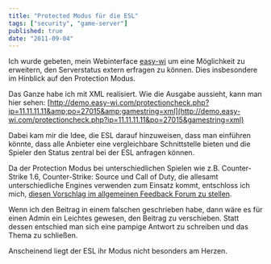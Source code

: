```yaml
---
title: "Protected Modus für die ESL"
tags: ["security", "game-server"]
published: true
date: "2011-09-04"
---
```


Ich wurde gebeten, mein Webinterface [easy-wi](https://easy-wi.com) um eine Möglichkeit zu erweitern, den Serverstatus extern erfragen zu können. Dies insbesondere im Hinblick auf den Protection Modus.

Das Ganze habe ich mit XML realisiert. Wie die Ausgabe aussieht, kann man hier sehen: [http://demo.easy-wi.com/protectioncheck.php?ip=11.11.11.11&amp;po=27015&amp;gamestring=xml](http://demo.easy-wi.com/protectioncheck.php?ip=11.11.11.11&po=27015&gamestring=xml)

Dabei kam mir die Idee, die ESL darauf hinzuweisen, dass man einführen könnte, dass alle Anbieter eine vergleichbare Schnittstelle bieten und die Spieler den Status zentral bei der ESL anfragen können.

Da der Protection Modus bei unterschiedlichen Spielen wie z.B. Counter-Strike 1.6, Counter-Strike: Source und Call of Duty, die allesamt unterschiedliche Engines verwenden zum Einsatz kommt, entschloss ich mich, [diesen Vorschlag im allgemeinen Feedback Forum zu stellen](http://www.esl.eu/de/forum/5/16/964725/).

Wenn ich den Beitrag in einem falschen geschrieben habe, dann wäre es für einen Admin ein Leichtes gewesen, den Beitrag zu verschieben. Statt dessen entschied man sich eine pampige Antwort zu schreiben und das Thema zu schließen.

Anscheinend liegt der ESL ihr Modus nicht besonders am Herzen.

